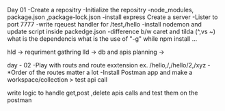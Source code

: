 Day 01
-Create a repositry 
-Initialize the repositry 
-node_modules, package.json ,package-lock.json
-install express Create a server
-Lister to port 7777
-write rqeuest handler for /test,/hello 
-install nodemon and update script inside packedge.json
-difference b/w caret and tilda (^,vs ~)
what is the dependencis 
what is the use of "-g" while npm install ...



hld  -> requriment gathring
lld  -> db and apis 
planning ->

day - 02 
-Play with routs and route exxtension ex. /hello,/,/hello/2,/xyz
-*Order of the routes matter a lot 
-Install Postman app and make a workspace/collection  > test  api call

write logic to handle get,post ,delete apis calls and test them on the postman
